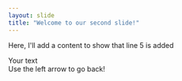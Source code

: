 ```yaml
---
layout: slide
title: "Welcome to our second slide!"
---
```

Here, I'll add a content to show that line 5 is added

Your text  
Use the left arrow to go back!  
